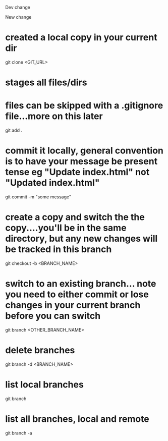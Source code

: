 Dev change

New change

# created a local copy in your current dir
git clone <GIT_URL>
# stages all files/dirs
# files can be skipped with a .gitignore file...more on this later
git add .
# commit it locally, general convention is to have your message be present tense eg "Update index.html" not "Updated index.html"
git commit -m "some message"
# create a copy and switch the the copy....you'll be in the same directory, but any new changes will be tracked in this branch
git checkout -b <BRANCH_NAME>
# switch to an existing branch... note you need to either commit or lose changes in your current branch before you can switch
git branch <OTHER_BRANCH_NAME>
# delete branches
git branch -d <BRANCH_NAME>
# list local branches
git branch
# list all branches, local and remote
git branch -a
